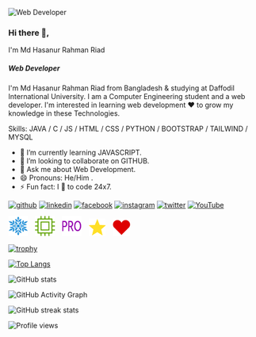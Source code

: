 
![Web Developer](https://www.facebook.com/photo?fbid=498820741657582&set=a.100526708153656)

### Hi there 👋, 
I'm Md Hasanur Rahman Riad
##### Web Developer


I'm Md Hasanur Rahman Riad from Bangladesh & studying at Daffodil International University. I am a Computer Engineering student and a web developer. I'm interested in learning web development ❤️ to grow my knowledge in these Technologies.

Skills: JAVA / C /  JS /  HTML  /  CSS / PYTHON / BOOTSTRAP / TAILWIND / MYSQL

- 🌱 I’m currently learning JAVASCRIPT. 
- 👯 I’m looking to collaborate on  GITHUB. 
- 💬 Ask me about Web Development.  
- 😄 Pronouns:  He/Him . 
- ⚡ Fun fact: I 💖 to code 24x7. 


[<img src='https://cdn.jsdelivr.net/npm/simple-icons@3.0.1/icons/github.svg' alt='github' height='40'>](https://github.com/HR-Riad)  [<img src='https://cdn.jsdelivr.net/npm/simple-icons@3.0.1/icons/linkedin.svg' alt='linkedin' height='40'>](https://www.linkedin.com/in/md-hasanur-rahman-riad-3b5199206/)  [<img src='https://cdn.jsdelivr.net/npm/simple-icons@3.0.1/icons/facebook.svg' alt='facebook' height='40'>](https://www.facebook.com/HasanurRahmanRiad22)  [<img src='https://cdn.jsdelivr.net/npm/simple-icons@3.0.1/icons/instagram.svg' alt='instagram' height='40'>](https://www.instagram.com/hasanur_rahman_riad/)  [<img src='https://cdn.jsdelivr.net/npm/simple-icons@3.0.1/icons/twitter.svg' alt='twitter' height='40'>](https://twitter.com/HR24Riad4)  [<img src='https://cdn.jsdelivr.net/npm/simple-icons@3.0.1/icons/youtube.svg' alt='YouTube' height='40'>](https://www.youtube.com/channel/https://www.youtube.com/channel/UCacSgwV45mw140fJ-Q-6l3A)  

<a href='https://archiveprogram.github.com/'><img src='https://raw.githubusercontent.com/acervenky/animated-github-badges/master/assets/acbadge.gif' width='40' height='40'></a> <a href='https://docs.github.com/en/developers'><img src='https://raw.githubusercontent.com/acervenky/animated-github-badges/master/assets/devbadge.gif' width='40' height='40'></a> <a href='https://github.com/pricing'><img src='https://raw.githubusercontent.com/acervenky/animated-github-badges/master/assets/pro.gif' width='40' height='40'></a> <a href='https://stars.github.com/'><img src='https://raw.githubusercontent.com/acervenky/animated-github-badges/master/assets/starbadge.gif' width='35' height='35'></a> <a href='https://docs.github.com/en/github/supporting-the-open-source-community-with-github-sponsors'><img src='https://raw.githubusercontent.com/acervenky/animated-github-badges/master/assets/sponsorbadge.gif' width='35' height='35'></a> 

[![trophy](https://github-profile-trophy.vercel.app/?username=HR-Riad)](https://github.com/ryo-ma/github-profile-trophy)

[![Top Langs](https://github-readme-stats.vercel.app/api/top-langs/?username=HR-Riad)](https://github.com/anuraghazra/github-readme-stats)

![GitHub stats](https://github-readme-stats.vercel.app/api?username=HR-Riad&show_icons=true&count_private=true)  

![GitHub Activity Graph](https://activity-graph.herokuapp.com/graph?username=HR-Riad)  

![GitHub streak stats](https://github-readme-streak-stats.herokuapp.com/?user=HR-Riad)  

![Profile views](https://gpvc.arturio.dev/HR-Riad)  
